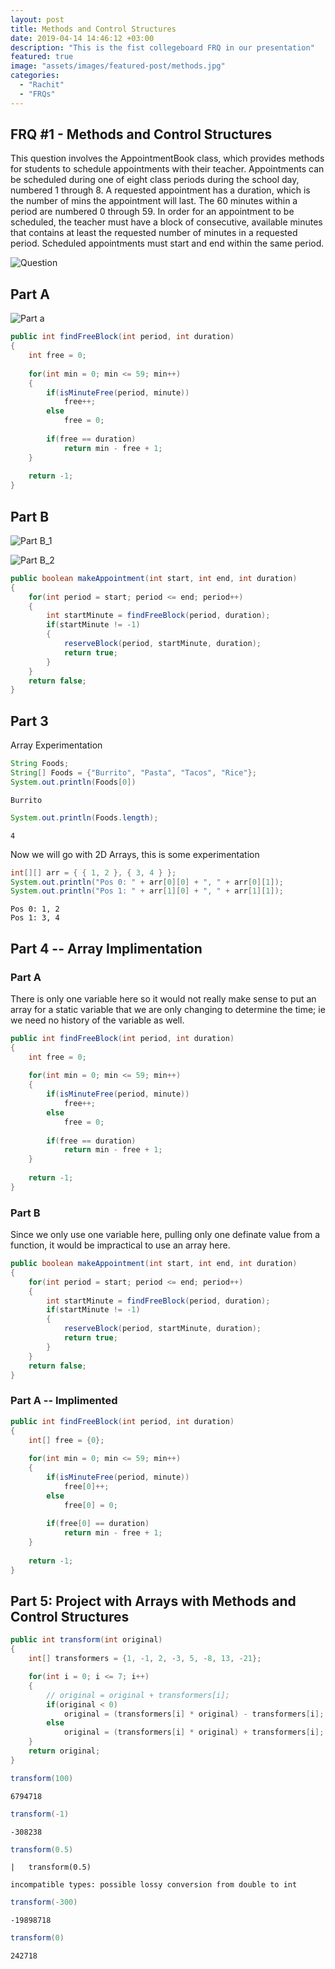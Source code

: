 ```yaml
---
layout: post
title: Methods and Control Structures
date: 2019-04-14 14:46:12 +03:00
description: "This is the fist collegeboard FRQ in our presentation"
featured: true
image: "assets/images/featured-post/methods.jpg"
categories: 
  - "Rachit"
  - "FRQs"
---
```



## FRQ #1 - Methods and Control Structures
This question involves the AppointmentBook class, which provides methods for students to schedule appointments with their teacher. Appointments can be scheduled during one of eight class periods during the school day, numbered 1 through 8. A requested appointment has a duration, which is the number of mins the appointment will last. The 60 minutes within a period are numbered 0 through 59. In order for an appointment to be scheduled, the teacher must have a block of consecutive, available minutes that contains at least the requested number of minutes in a requested period. Scheduled appointments must start and end within the same period.

![Question](https://media.discordapp.net/attachments/1010780182476496908/1151949183197139034/image.png?width=842&height=998)

## Part A

![Part a](https://media.discordapp.net/attachments/1010780182476496908/1151949486470484119/image.png?width=912&height=998)


```java
public int findFreeBlock(int period, int duration)
{
    int free = 0;
    
    for(int min = 0; min <= 59; min++)
    {
        if(isMinuteFree(period, minute))
            free++;
        else
            free = 0;
        
        if(free == duration)
            return min - free + 1;
    }
    
    return -1;
}
```

## Part B

![Part B_1](https://media.discordapp.net/attachments/1010780182476496908/1151956661628575804/image.png?width=826&height=998)

![Part B_2](https://media.discordapp.net/attachments/1010780182476496908/1151956694650322955/image.png?width=1256&height=998)


```java
public boolean makeAppointment(int start, int end, int duration)
{
    for(int period = start; period <= end; period++)
    {
        int startMinute = findFreeBlock(period, duration);
        if(startMinute != -1)
        {
            reserveBlock(period, startMinute, duration);
            return true;
        }
    }
    return false;
}
```

## Part 3
Array Experimentation


```java
String Foods;
String[] Foods = {"Burrito", "Pasta", "Tacos", "Rice"};
System.out.println(Foods[0])
```

    Burrito



```java
System.out.println(Foods.length);
```

    4


Now we will go with 2D Arrays, this is some experimentation


```java
int[][] arr = { { 1, 2 }, { 3, 4 } };
System.out.println("Pos 0: " + arr[0][0] + ", " + arr[0][1]);
System.out.println("Pos 1: " + arr[1][0] + ", " + arr[1][1]);
```

    Pos 0: 1, 2
    Pos 1: 3, 4


## Part 4 -- Array Implimentation
### Part A
There is only one variable here so it would not really make sense to put an array for a static variable that we are only changing to determine the time; ie we need no history of the variable as well.


```java
public int findFreeBlock(int period, int duration)
{
    int free = 0;
    
    for(int min = 0; min <= 59; min++)
    {
        if(isMinuteFree(period, minute))
            free++;
        else
            free = 0;
        
        if(free == duration)
            return min - free + 1;
    }
    
    return -1;
}
```

### Part B
Since we only use one variable here, pulling only one definate value from a function, it would be impractical to use an array here. 


```java
public boolean makeAppointment(int start, int end, int duration)
{
    for(int period = start; period <= end; period++)
    {
        int startMinute = findFreeBlock(period, duration);
        if(startMinute != -1)
        {
            reserveBlock(period, startMinute, duration);
            return true;
        }
    }
    return false;
}
```

### Part A -- Implimented


```java
public int findFreeBlock(int period, int duration)
{
    int[] free = {0};
    
    for(int min = 0; min <= 59; min++)
    {
        if(isMinuteFree(period, minute))
            free[0]++;
        else
            free[0] = 0;
        
        if(free[0] == duration)
            return min - free + 1;
    }
    
    return -1;
}
```

## Part 5: Project with Arrays with Methods and Control Structures


```java
public int transform(int original)
{
    int[] transformers = {1, -1, 2, -3, 5, -8, 13, -21};

    for(int i = 0; i <= 7; i++)
    {
        // original = original + transformers[i];
        if(original < 0)
            original = (transformers[i] * original) - transformers[i];
        else
            original = (transformers[i] * original) + transformers[i];
    }
    return original;
}
```


```java
transform(100)
```




    6794718




```java
transform(-1)
```




    -308238




```java
transform(0.5)
```


    |   transform(0.5)

    incompatible types: possible lossy conversion from double to int

    



```java
transform(-300)
```




    -19898718




```java
transform(0)
```




    242718
